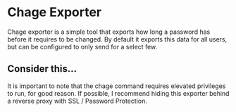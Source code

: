 # Chage Exporter
Chage exporter is a simple tool that exports how long a password has before it requires to be changed. By default it exports this data for all users, but can be configured to only send for a select few.

## Consider this...
It is important to note that the chage command requires elevated privileges to run, for good reason. If possible, I recommend hiding this exporter behind a reverse proxy with SSL / Password Protection.